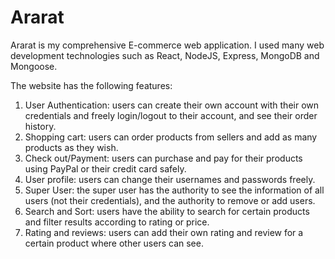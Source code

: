# Ararat 
Ararat is my comprehensive E-commerce web application. 
I used many web development technologies such as React, NodeJS, Express, MongoDB and Mongoose.

The website has the following features:
  1. User Authentication: users can create their own account with their own credentials and freely login/logout to their account, and see their order history.
  2. Shopping cart: users can order products from sellers and add as many products as they wish.
  3. Check out/Payment: users can purchase and pay for their products using PayPal or their credit card safely.
  4. User profile: users can change their usernames and passwords freely.
  5. Super User: the super user has the authority to see the information of all users (not their credentials), and the authority to remove or add users.
  6. Search and Sort: users have the ability to search for certain products and filter results according to rating or price.
  7. Rating and reviews: users can add their own rating and review for a certain product where other users can see.
